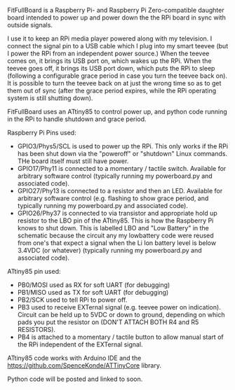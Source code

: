 FitFullBoard is a Raspberry Pi- and Raspberry Pi Zero-compatible daughter board intended to power up and power down the the RPi board in sync with outside signals. 

I use it to keep an RPi media player powered along with my television. I connect the signal pin to a USB cable which I plug into my smart teevee (but I power the RPi from an independent power source.) When the teevee comes on, it brings its USB port on, which wakes up the RPi. When the teevee goes off, it brings its USB port down, which puts the RPi to sleep (following a configurable grace period in case you turn the teevee back on).  It is possible to turn the teevee back on at just the wrong time so as to get them out of sync (after the grace period expires, while the RPi operating system is still shutting down). 

FitFullBoard uses an ATtiny85 to control power up, and python code running in the RPi to handle shutdown and grace period.

Raspberry Pi Pins used:
- GPIO3/Phys5/SCL is used to power up the RPi. This only works if the RPi has been shut down via the "poweroff" or "shutdown" Linux commands. THe board itself must still have power.
- GPIO17/Phy11 is connected to a momentary / tactile switch. Available for arbitrary software control (typically running my powerboard.py and associated code).
- GPIO27/Phy13 is connected to a resistor and then an LED. Available for arbitrary software control (e.g. flashing to show grace period, and typically running my powerboard.py and associated code).
- GPIO26/Phy37 is connected to via transistor and appropriate hold up resistor to the LBO pin of the ATtiny85. This is how the Raspberry Pi knows to shut down. This is labelled LBO and "Low Battery" in the schematic because the circuit any my lowbattery code were reused from one's that expect a signal when the Li Ion battery level is below 3.4VDC (or whatever) (typically running my powerboard.py and associated code).

ATtiny85 pin used:
- PB0/MOSI used as RX for soft UART (for debugging)
- PB1/MISO used as TX for soft UART (for debugging)
- PB2/SCK used to tell RPi to power off.
- PB3 used to receive EXTernal signal (e.g. teevee power on indication). Circuit can be held up to 5VDC or down to ground, depending on which pads you put the resistor on (DON'T ATTACH BOTH R4 and R5 RESISTORS).
- PB4 is attached to a momentary / tactile button to allow manual start of the RPi independent of the EXTernal signal.

ATtiny85 code works with Arduino IDE and the https://github.com/SpenceKonde/ATTinyCore library.

Python code will be posted and linked to soon.
